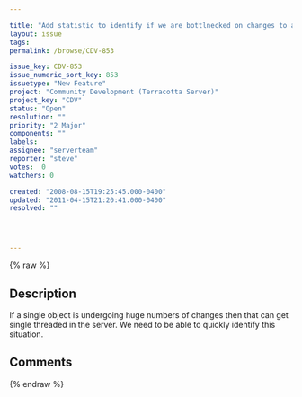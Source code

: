 ```yaml
---

title: "Add statistic to identify if we are bottlnecked on changes to a single object"
layout: issue
tags: 
permalink: /browse/CDV-853

issue_key: CDV-853
issue_numeric_sort_key: 853
issuetype: "New Feature"
project: "Community Development (Terracotta Server)"
project_key: "CDV"
status: "Open"
resolution: ""
priority: "2 Major"
components: ""
labels: 
assignee: "serverteam"
reporter: "steve"
votes:  0
watchers: 0

created: "2008-08-15T19:25:45.000-0400"
updated: "2011-04-15T21:20:41.000-0400"
resolved: ""




---
```


{% raw %}

## Description

<div markdown="1" class="description">

If a single object is undergoing huge numbers of changes then that can get single threaded in the server. We need to be able to quickly identify this situation.

</div>

## Comments



{% endraw %}
